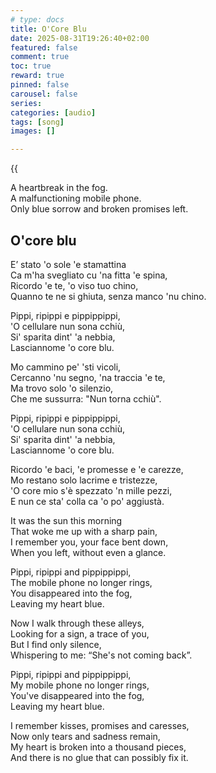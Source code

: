 ```yaml
---
# type: docs 
title: O'Core Blu
date: 2025-08-31T19:26:40+02:00
featured: false
comment: true
toc: true
reward: true
pinned: false
carousel: false
series:
categories: [audio]
tags: [song]
images: []

---
```


  {{<audio src="O_core_blu.mp3" caption="eq">}}


  A heartbreak in the fog.  
  A malfunctioning mobile phone.  
  Only blue sorrow and broken promises left.

<!--more-->

## O'core blu


<div id="app" class="container">
<div class="row">
<div class="col mt-4">

E’ stato 'o sole 'e stamattina  
Ca m'ha svegliato cu 'na fitta 'e spina,  
Ricordo 'e te, 'o viso tuo chino,  
Quanno te ne si ghiuta, senza manco 'nu chino.  


Pippi, ripippi e pippippippi,  
'O cellulare nun sona cchiù,  
Si' sparita dint' 'a nebbia,  
Lasciannome 'o core blu.


Mo cammino pe' 'sti vicoli,  
Cercanno 'nu segno, 'na traccia 'e te,  
Ma trovo solo 'o silenzio,  
Che me sussurra: "Nun torna cchiù".  


Pippi, ripippi e pippippippi,  
'O cellulare nun sona cchiù,  
Si' sparita dint' 'a nebbia,  
Lasciannome 'o core blu.


Ricordo 'e baci, 'e promesse e 'e carezze,  
Mo restano solo lacrime e tristezze,  
'O core mio s'è spezzato 'n mille pezzi,  
E nun ce sta' colla ca 'o po' aggiustà. 

    
</div>
<div class="col mt-4">

It was the sun this morning  
That woke me up with a sharp pain,  
I remember you, your face bent down,  
When you left, without even a glance.  


Pippi, ripippi and pippippippi,  
The mobile phone no longer rings,  
You disappeared into the fog,  
Leaving my heart blue.  


Now I walk through these alleys,  
Looking for a sign, a trace of you,  
But I find only silence,  
Whispering to me: “She's not coming back”.  


Pippi, ripippi and pippippippi,  
My mobile phone no longer rings,  
You've disappeared into the fog,  
Leaving my heart blue.  


I remember kisses, promises and caresses,  
Now only tears and sadness remain,  
My heart is broken into a thousand pieces,  
And there is no glue that can possibly fix it.  

</div>
</div>
</div>
